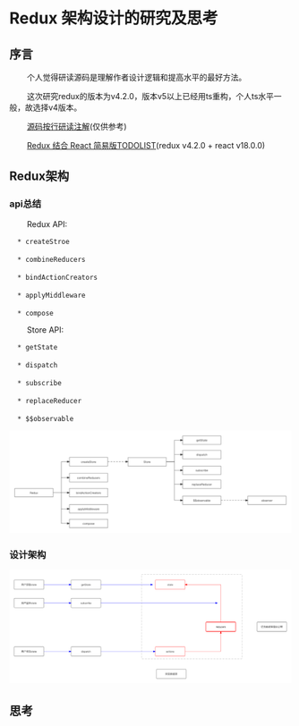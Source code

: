 # Redux 架构设计的研究及思考

## 序言

  &nbsp;&nbsp;&nbsp;&nbsp;&nbsp;&nbsp;&nbsp;&nbsp;个人觉得研读源码是理解作者设计逻辑和提高水平的最好方法。

  &nbsp;&nbsp;&nbsp;&nbsp;&nbsp;&nbsp;&nbsp;&nbsp;这次研究redux的版本为v4.2.0，版本v5以上已经用ts重构，个人ts水平一般，故选择v4版本。

  &nbsp;&nbsp;&nbsp;&nbsp;&nbsp;&nbsp;&nbsp;&nbsp;[源码按行研读注解](https://github.com/YeahDreamItPossible/StepFurtureInJS/tree/main/SourceCode/Redux/v4.2.0)(仅供参考)


  &nbsp;&nbsp;&nbsp;&nbsp;&nbsp;&nbsp;&nbsp;&nbsp;[Redux 结合 React 简易版TODOLIST](https://github.com/YeahDreamItPossible/StepFurtureInJS/blob/main/SourceCode/Redux/v4.2.0/demo/index.html)(redux v4.2.0 + react v18.0.0)

## Redux架构

### api总结

  &nbsp;&nbsp;&nbsp;&nbsp;&nbsp;&nbsp;&nbsp;&nbsp;Redux API:
      
      * createStroe
      
      * combineReducers

      * bindActionCreators

      * applyMiddleware

      * compose

  &nbsp;&nbsp;&nbsp;&nbsp;&nbsp;&nbsp;&nbsp;&nbsp;Store API:

      * getState

      * dispatch

      * subscribe

      * replaceReducer

      * $$observable

![Alt redux_api](https://github.com/YeahDreamItPossible/StepFurtureInJS/blob/dev_0.1.0/VBlog/Images/redux_api.png)

### 设计架构

![Alt redux_arch](https://github.com/YeahDreamItPossible/StepFurtureInJS/blob/dev_0.1.0/VBlog/Images/redux_arch.png)


## 思考